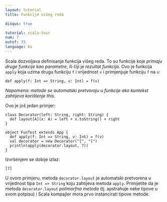 ```yaml
---
layout: tutorial
title: Funkcije višeg reda

disqus: true

tutorial: scala-tour
num: 7
outof: 33
language: ba
---
```


Scala dozvoljava definisanje funkcija višeg reda.
To su funkcije koje _primaju druge funkcije kao parametre_, ili čiji je _rezultat funkcija_.
Ovo je funkcija `apply` koja uzima drugu funkciju `f` i vrijednost `v` i primjenjuje funkciju `f` na `v`:

    def apply(f: Int => String, v: Int) = f(v)

_Napomena: metode se automatski pretvoraju u funkcije ako kontekst zahtijeva korištenje this._

Ovo je još jedan primjer:
 
    class Decorator(left: String, right: String) {
      def layout[A](x: A) = left + x.toString() + right
    }
    
    object FunTest extends App {
      def apply(f: Int => String, v: Int) = f(v)
      val decorator = new Decorator("[", "]")
      println(apply(decorator.layout, 7))
    }
 
Izvršenjem se dobije izlaz:

    [7]

U ovom primjeru, metoda `decorator.layout` je automatski pretvorena u vrijednost tipa `Int => String` koju zahtijeva metoda `apply`.
Primijetite da je metoda `decorator.layout` _polimorfna metoda_ (tj. apstrahuje neke tipove u svom potpisu)
i Scala kompajler mora prvo instancirati tipove metode.
